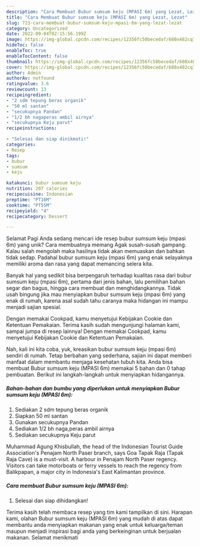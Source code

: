 ```yaml
---
description: "Cara Membuat Bubur sumsum keju (MPASI 6m) yang Lezat, Lezat"
title: "Cara Membuat Bubur sumsum keju (MPASI 6m) yang Lezat, Lezat"
slug: 723-cara-membuat-bubur-sumsum-keju-mpasi-6m-yang-lezat-lezat
category: Uncategorized
date: 2022-09-04T02:15:56.199Z
image: https://img-global.cpcdn.com/recipes/12356fc50becedaf/680x482cq70/bubur-sumsum-keju-mpasi-6m-foto-resep-utama.jpg
hideToc: false
enableToc: true
enableTocContent: false
thumbnail: https://img-global.cpcdn.com/recipes/12356fc50becedaf/680x482cq70/bubur-sumsum-keju-mpasi-6m-foto-resep-utama.jpg
cover: https://img-global.cpcdn.com/recipes/12356fc50becedaf/680x482cq70/bubur-sumsum-keju-mpasi-6m-foto-resep-utama.jpg
author: Admin
authorAv: notfound
ratingvalue: 3.6
reviewcount: 13
recipeingredient:
- "2 sdm tepung beras organik"
- "50 ml santan"
- "secukupnya Pandan"
- "1/2 bh nagaperas ambil airnya"
- "secukupnya Keju parut"
recipeinstructions:

- "Selesai dan siap dinikmati!"
categories:
- Resep
tags:
- bubur
- sumsum
- keju

katakunci: bubur sumsum keju 
nutrition: 207 calories
recipecuisine: Indonesian
preptime: "PT16M"
cooktime: "PT55M"
recipeyield: "4"
recipecategory: Dessert

---
```



Selamat Pagi Anda sedang mencari ide resep bubur sumsum keju (mpasi 6m) yang unik? Cara membuatnya memang Agak susah-susah gampang. Kalau salah mengolah maka hasilnya tidak akan memuaskan dan bahkan tidak sedap. Padahal bubur sumsum keju (mpasi 6m) yang enak selayaknya memiliki aroma dan rasa yang dapat memancing selera kita.


Banyak hal yang sedikit bisa berpengaruh terhadap kualitas rasa dari bubur sumsum keju (mpasi 6m), pertama dari jenis bahan, lalu pemilihan bahan segar dan bagus, hingga cara membuat dan menghidangkannya. Tidak usah bingung jika mau menyiapkan bubur sumsum keju (mpasi 6m) yang enak di rumah, karena asal sudah tahu caranya maka hidangan ini mampu menjadi sajian spesial.

Dengan memakai Cookpad, kamu menyetujui Kebijakan Cookie dan Ketentuan Pemakaian. Terima kasih sudah mengunjungi halaman kami, sampai jumpa di resep lainnya! Dengan memakai Cookpad, kamu menyetujui Kebijakan Cookie dan Ketentuan Pemakaian.


Nah, kali ini kita coba, yuk, kreasikan bubur sumsum keju (mpasi 6m) sendiri di rumah. Tetap berbahan yang sederhana, sajian ini dapat memberi manfaat dalam membantu menjaga kesehatan tubuh kita. Anda bisa membuat Bubur sumsum keju (MPASI 6m) memakai 5 bahan dan 0 tahap pembuatan. Berikut ini langkah-langkah untuk menyiapkan hidangannya.

<!--inarticleads1-->

##### Bahan-bahan dan bumbu yang diperlukan untuk menyiapkan Bubur sumsum keju (MPASI 6m):

1. Sediakan 2 sdm tepung beras organik
1. Siapkan 50 ml santan
1. Gunakan secukupnya Pandan
1. Sediakan 1/2 bh naga,peras ambil airnya
1. Sediakan secukupnya Keju parut


Muhammad Agung Khisbullah, the head of the Indonesian Tourist Guide Association&#39;s Penajam North Paser branch, says Goa Tapak Raja (Tapak Raja Cave) is a must-visit. A harbour in Penajam North Paser regency. Visitors can take motorboats or ferry vessels to reach the regency from Balikpapan, a major city in Indonesia&#39;s East Kalimantan province. 

<!--inarticleads2-->

##### Cara membuat Bubur sumsum keju (MPASI 6m):


1. Selesai dan siap dihidangkan!



Terima kasih telah membaca resep yang tim kami tampilkan di sini. Harapan kami, olahan Bubur sumsum keju (MPASI 6m) yang mudah di atas dapat membantu anda menyiapkan makanan yang enak untuk keluarga/teman maupun menjadi inspirasi bagi anda yang berkeinginan untuk berjualan makanan. Selamat menikmati
